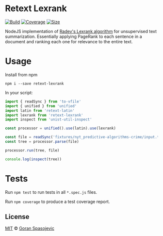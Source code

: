 # Retext Lexrank

[![Build][build-badge]][build]
[![Coverage][coverage-badge]][coverage]
[![Size][size-badge]][size]

NodeJS implementation of [Radev's Lexrank algorithm][paper] for unsupervised text summarization. Essentially applying PageRank to each sentence in a document and ranking each one for relevance to the entire text.

# Usage

Install from npm

```
npm i --save retext-lexrank
```

In your script:

```js
import { readSync } from 'to-vfile'
import { unified } from 'unified'
import latin from 'retext-latin'
import lexrank from 'retext-lexrank'
import inspect from 'unist-util-inspect'

const processor = unified().use(latin).use(lexrank)

const file = readSync('fixtures/nyt_predictive-algorithms-crime/input.txt')
const tree = processor.parse(file)

processor.run(tree, file)

console.log(inspect(tree))
```

# Tests

Run `npm test` to run tests in all `*.spec.js` files.

Run `npm coverage` to produce a test coverage report.

## License

[MIT][license] © [Goran Spasojevic][author]

<!-- Definitions -->

[build-badge]: https://github.com/gorango/retext-lexrank/workflows/main/badge.svg
[build]: https://github.com/gorango/retext-lexrank/actions
[coverage-badge]: https://img.shields.io/codecov/c/github/gorango/retext-lexrank.svg
[coverage]: https://codecov.io/github/gorango/retext-lexrank
[downloads-badge]: https://img.shields.io/npm/dm/retext-lexrank.svg
[downloads]: https://www.npmjs.com/package/retext-lexrank
[size-badge]: https://img.shields.io/bundlephobia/minzip/retext-lexrank.svg
[size]: https://bundlephobia.com/result?p=retext-lexrank
[paper]: http://www.jair.org/papers/paper1523.html
[license]: license
[author]: https://github.com/gorango
